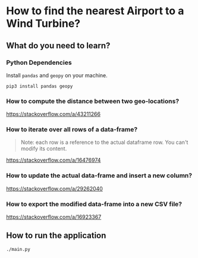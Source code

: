 # How to find the nearest Airport to a Wind Turbine?

## What do you need to learn?

### Python Dependencies
Install `pandas` and `geopy` on your machine.
```shell
pip3 install pandas geopy
```

### How to compute the distance between two geo-locations?
https://stackoverflow.com/a/43211266

### How to iterate over all rows of a data-frame?
> Note: each row is a reference to the actual dataframe row. You can't modify its content.

https://stackoverflow.com/a/16476974

### How to update the actual data-frame and insert a new column?
https://stackoverflow.com/a/29262040

### How to export the modified data-frame into a new CSV file?
https://stackoverflow.com/a/16923367

## How to run the application
```shell
./main.py
```
